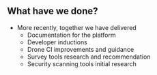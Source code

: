 ## What have we done?
- More recently, together we have delivered
  - Documentation for the platform
  - Developer inductions
  - Drone CI improvements and guidance
  - Survey tools research and recommendation
  - Security scanning tools initial research